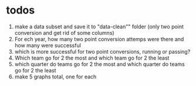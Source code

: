 # todos

1. make a data subset and save it to "data-clean"" folder (only two point conversion and get rid of some columns)
1. For ech year, how many two point conversion attemps were there and how many were successful
1. which is more successful for two point conversions, running or passing?
1. Which team go for 2 the most and which team go for 2 the least
1. which quarter do teams go for 2 the most and which quarter do teams go for 2 the least
1. make 5 graphs total, one for each